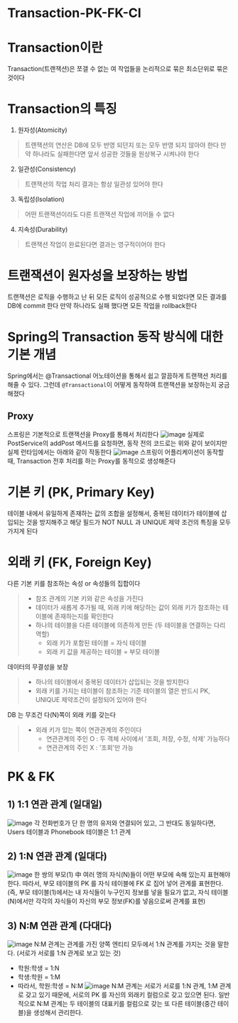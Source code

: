 # Transaction-PK-FK-CI

# Transaction이란
Transaction(트랜잭션)은 쪼갤 수 없는 여 작업들을 논리적으로 묶은 최소단위로 묶은 것이다

# Transaction의 특징
1. 원자성(Atomicity)
  > 트랜잭션의 연산은 DB에 모두 반영 되던지 또는 모두 반영 되지 않아야 한다 만약 하나라도 실패한다면 앞서 성공한 것들을 원상복구 시켜나야 한다

2. 일관성(Consistency)
  > 트랜잭션의 작업 처리 결과는 항상 일관성 있어야 한다

3. 독립성(Isolation)
  > 어떤 트랜잭션이라도 다른 트랜잭션 작업에 끼어들 수 없다

4. 지속성(Durability)
  > 트랜잭션 작업이 완료된다면 결과는 영구적이어야 한다

# 트랜잭션이 원자성을 보장하는 방법
트랜잭션은 로직을 수행하고 난 뒤 모든 로직이 성공적으로 수행 되었다면 모든 결과를 DB에 commit 한다 만약 하나라도 실패 했다면 모든 작업을 rollback한다

# Spring의 Transaction 동작 방식에 대한 기본 개념
Spring에서는 @Transactional 어노테이션을 통해서 쉽고 깔끔하게 트랜잭션 처리를 해줄 수 있다. 그런데 `@Transactional`이 어떻게 동작하여 트랜잭션을 보장하는지 궁금해졌다

## Proxy
스프링은 기본적으로 트랜잭션을 Proxy를 통해서 처리한다
![image](https://github.com/user-attachments/assets/a851b4f8-29c7-43ae-a414-5d9372300aab)
실제로 PostService의 addPost 메서드를 요청하면, 동작 전의 코드로는 위와 같이 보이지만 실제 런타임에서는 아래와 같이 작동한다
![image](https://github.com/user-attachments/assets/a5142da4-9a10-4605-b70b-ea6620587d81)
스프링이 어플리케이션이 동작할 때, Transaction 전후 처리를 하는 Proxy를 동적으로 생성해준다

# 기본 키 (PK, Primary Key)
테이블 내에서 유일하게 존재하는 값의 조합을 설정해서, 중복된 데이터가 테이블에 삽입되는 것을 방지해주고 해당 필드가 NOT NULL 과 UNIQUE 제약 조건의 특징을 모두 가지게 된다

# 외래 키 (FK, Foreign Key)
다른 기본 키를 참조하는 속성 or 속성들의 집합이다
> - 참조 관계의 기본 키와 같은 속성을 가진다
> - 데이터가 새롭게 추가될 때, 외래 키에 해당하는 값이 외래 키가 참조하는 테이블에 존재하는지를 확인한다
> - 하나의 테이블을 다른 테이블에 의존하게 만든 (두 테이블을 연결하는 다리 역할)
>   - 외래 키가 포함된 테이블 = 자식 테이블
>   - 외래 키 값을 제공하는 테이블 = 부모 테이블

데이터의 무결성을 보장
> - 하나의 테이블에서 중복된 데이터가 삽입되는 것을 방지한다
> - 외래 키를 가지는 테이블이 참조하는 기준 테이블의 열은 반드시 PK, UNIQUE 제약조건이 설정되어 있어야 한다

DB 는 무조건 다(N)쪽이 외래 키를 갖는다
> - 외래 키가 있는 쪽이 연관관계의 주인이다
>     - 연관관계의 주인 O : 두 객체 사이에서 '조회, 저장, 수정, 삭제' 가능하다
>     - 연관관계의 주인 X : '조회'만 가능

# PK & FK
## 1) 1:1 연관 관계 (일대일)
![image](https://github.com/user-attachments/assets/29345d35-04bc-4ed5-abc0-1c32ba54228f)
각 전화번호가 단 한 명의 유저와 연결되어 있고, 그 반대도 동일하다면, Users 테이블과 Phonebook 테이블은 1:1 관계

## 2) 1:N 연관 관계 (일대다)
![image](https://github.com/user-attachments/assets/c49f423e-f6b7-4887-a99b-e97f0d66b188)
한 쌍의 부모(1) 中 여러 명의 자식(N)들이 어떤 부모에 속해 있는지 표현해야 한다.
따라서, 부모 테이블의 PK 를 자식 테이블에 FK 로 집어 넣어 관계를 표현한다.
(즉, 부모 테이블(1)에서는 내 자식들이 누구인지 정보를 넣을 필요가 없고,
자식 테이블(N)에서만 각각의 자식들이 자신의 부모 정보(FK)를 넣음으로써 관계를 표현)

## 3) N:M 연관 관계 (다대다)
![image](https://github.com/user-attachments/assets/794d6526-73bb-499f-b67c-12c08598d1b8)
N:M 관계는 관계를 가진 양쪽 엔티티 모두에서 1:N 관계를 가지는 것을 말한다. (서로가 서로를 1:N 관계로 보고 있는 것)
  - 학원:학생 = 1:N
  - 학생:학원 = 1:M
  - 따라서, 학원:학생 = N:M
![image](https://github.com/user-attachments/assets/40d25d62-08a6-4c00-b50c-51eac90b2ba3)
N:M 관계는 서로가 서로를 1:N 관계, 1:M 관계로 갖고 있기 때문에, 서로의 PK 를 자신의 외래키 컬럼으로 갖고 있으면 된다.
일반적으로 N:M 관계는 두 테이블의 대표키를 컬럼으로 갖는 또 다른 테이블(중간 테이블)을 생성해서 관리한다.


